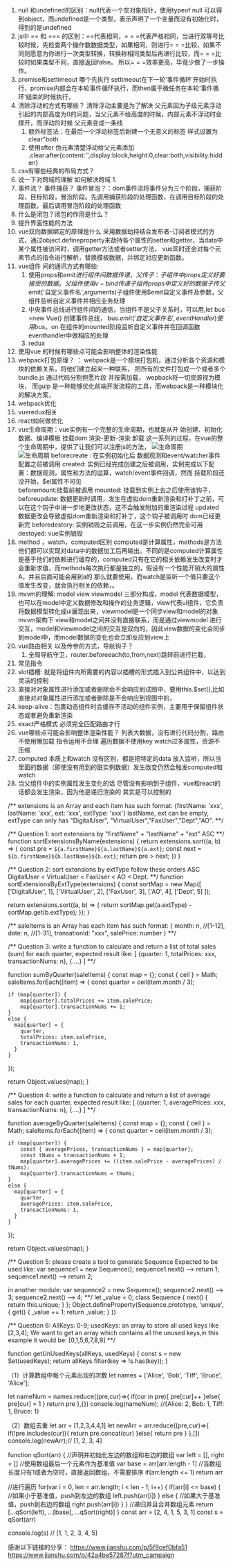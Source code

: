 1. null 和undefined的区别：null代表一个空对象指针，使用typeof null 可以得到object，而undefined是一个类型，表示声明了一个变量而没有初始化时，得到的是undefined
2. js中 == 和 === 的区别：==代表相同，= = =代表严格相同，当进行双等号比较时候，先检查两个操作数数据类型，如果相同，则进行= = =比较，如果不同则愿意为你进行一次类型转换，转换称相同类型后再进行比较，而= = =比较时如果类型不同，直接返回false。 所以= = =效率更高，毕竟少做了一步操作。
3. promise和settimeout 哪个先执行 settimeout在下一轮‘事件循环’开始时执行，promise内部会在本轮事件循环执行，而then属于微任务在本轮‘事件循环’结束的时候执行，
4. 清除浮动的方式有哪些？
  清除浮动主要是为了解决 父元素因为子级元素浮动引起的内部高度为0的问题，当父元素不给高度的时候，内部元素不浮动时会撑开，而浮动的时候 父元素变成一条线
    1. 额外标签法：在最后一个浮动标签后新建一个无意义的标签 样式设置为clear"both
    2. 使用after  伪元素清楚浮动给父元素添加 .clear:after{content:'',display:block,height:0,clear:both,visibility:hidden}
5. css有哪些经典的布局方式？
6. 说一下对跨域的理解 如何解决跨域 1.
7. 事件流？ 事件捕获？ 事件冒泡？：dom事件流将事件分为三个阶段，捕获阶段，目标阶段，冒泡阶段。先调用捕获阶段的处理函数，在调用目标阶段的处理函数，最后调用冒泡阶段的处理函数
8. 什么是闭包？闭包的作用是什么？
9. 提升界面性能的方法
10. vue双向数据绑定的原理是什么
    采用数据劫持结合发布者-订阅者模式的方式，通过object.defineproperty来劫持各个属性的setter和getter，当data中某个属性被访问时，调用getter方法或者setter方法， vue同时还会对每个元素节点的指令进行解析，替换模板数据，并绑定对应更新函数。
11. vue组件 间的通讯方式有哪些:
    1. 使用props和$emit 进行组件间数据传递， 父传子：子组件中props定义好要接受的数据，父组件使用v-bind传递子组件props中定义好的数据
    子传父$emit('自定义事件名',arguments)子组件使用$emit自定义事件及参数，父组件监听自定义事件并相应业务处理
    2. 中央事件总线进行组件间的通信，当组件不是父子关系时，可以用,let bus =new Vue()
     创建事件总线， bus.$emit('自定义事件名',eventHandler)使用bus。$on 在组件的mounted阶段监听自定义事件并在回调函数eventhandler中做相应的处理
    3. redux
12. 使用vue 的时候有哪些点可能会影响整体的渲染性能
13. webpack打包原理？ ： webpack是一个模块打包机，通过分析各个资源和模块的依赖关系，将他们建立起来一种联系， 把所有的文件打包成一个或者多个bundle.js 通过代码分割但愿片段 并按需加载， wepback将一切资源视为模块，
    而gulp 是一种能够优化前端开发流程的工具，而webpack是一种模块化的解决方案，
14. webpack优化
15. vueredux相关
16. react如何做优化
17. vue生命周期：vue实例有一个完整的生命周期，也就是从开        始创建、初始化数据、编译模板 挂载dom 渲染-更新-渲染 卸载 这一系列的过程，在vue的整个生命周期中，提供了让我们可以注册js的方法，
  ![生命周期](../src/imgs/vue生命周期1.png)  
   ![生命周期](../src/imgs/vue生命周期2.png) 
     beforecreate : 在实例初始化后 数据观测和event/watcher事件配置之前被调用
     created: 实例已经完成创建之后被调用，实例完成以下配置：数据观测，属性和方法的运算，watch/event事件回调，然而 挂载阶段还没开始，$el属性不可见   
    beforemount:挂载前被调用
    mounted: 挂载到实例上去之后使用该钩子，
    beforeupdate: 数据更新时调用，发生在虚拟dom重新渲染和打补丁之前，可以在这个钩子中进一步地更改状态，这不会触发附加的重渲染过程
    updated 数据更改会导致虚拟dom重新渲染和打补丁，这个钩子被调用时 dom已经更新完
    beforedestory: 实例销毁之前调用，在这一步实例仍然完全可用
    destoyed: vue实例销毁
18. method ，watch，computed区别
    computed是计算属性，methods是方法 他们都可以实现对data中的数据加工后再输出。不同的是computed计算属性是基于他们的依赖进行缓存的，computed只有在它的相关依赖发生改变时才会重新求值，而methods每次执行都是独立的，假设有一个性能开销大的属性A，并且后面可能会用到a的 那么就要使用。而watch是监听一个值只要这个值发生改变，就会执行相关的依赖，。
19. mvvm的理解:
    model view viewmodel 三部分构成，model 代表数据模型，也可以在model中定义数据修改和操作的业务逻辑，view代表ui组件，它负责将数据模型转化成ui展现出来，viewmodel是一个同步view和model的对象
    mvvm架构下 view和model之间并没有直接联系，而是通过viewmodel 进行交互，model和viewmodel之间的交互是双向的，因此view数据的变化会同步到model中，而model数据的变化也会立即反应到view上
20. vue路由相关 以及传参的方式，导航钩子？
     1. 全局导航守卫，router.beforeeach(to,from,next)跳转前进行拦截，
21. 常见指令
22. slot插槽: 就是将组件内所需要的内容以插槽的形式插入到公共组件中，以达到灵活的控制
23. 直接对对象属性进行添加或者删除会不会响应到试图中，要用this.$set(),比如直接对对象属性进行添加或者删除是不会响应到视图中的， 
24. keep-alive：包裹动态组件时会缓存不活动的组件实例，主要用于保留组件状态或者避免重新渲染
25. exact严格模式 必须完全匹配路由才行
26. vue哪些点可能会影响整体渲染性能？ 列表大数据，没有进行代码分割，路由不使用懒加载 指令运用不合理 遍历数据不使用key watch过多属性，资源不压缩 
27. computed 本质上和watch 没有区别，都是把特定的data 放入监听，所以当里面的数据（即使没有用到的脏实例数据）发生改变仍然会触发computed和watch
28. 当父组件中的实例属性发生变化的话 尽管没有影响到子组件，vue和react的话都会发生渲染，因为他是递归渲染的 其实是可以控制的


/**
  extensions is an Array and each item has such format:
  {firstName: 'xxx', lastName: 'xxx', ext: 'xxx', extType: 'xxx'}
  lastName, ext can be empty, extType can only has "DigitalUser", "VirtualUser","FaxUser","Dept","AO".
**/

/**
  Question 1: sort extensions by "firstName" + "lastName" + "ext" ASC
**/
function sortExtensionsByName(extensions) {
	return  extensions.sort((a, b) => {
     const pre = `${a.firstName}${a.lastName}${a.ext}`;
     const next = `${b.firstName}${b.lastName}${b.ext}`;
     return pre > next;
  })
}


/**
  Question 2: sort extensions by extType follow these orders ASC
  DigitalUser < VirtualUser < FaxUser < AO < Dept.
**/
function sortExtensionsByExtType(extensions) {
  const sortMap = new Map([
    ['DigitalUser', 1],
    ['VirtualUser', 2],
    ['FaxUser', 3],
    ['AO', 4],
    ['Dept', 5]
  ]);

  return extensions.sort((a, b) => {
    return sortMap.get(a.extType) - sortMap.get(b.extType);
  });
}

/**
  saleItems is an Array has each item has such format:
  {
	month: n, //[1-12],
	date: n, //[1-31],
	transationId: "xxx",
	salePrice: number
  }
**/

/**
  Question 3: write a function to calculate and return a list of total sales (sum) for each quarter, expected result like:
  [
  	{quarter: 1, totalPrices: xxx, transactionNums: n},
  	{....}
  ]
**/

function sumByQuarter(saleItems) {
  const map = {};
  const { ceil } = Math;
  saleItems.forEach((item) => {
    const quarter = ceil(item.month / 3);
    
    if (map[quarter]) {
        map[quarter].totalPrices += item.salePrice;
        map[quarter].transactionNums += 1;
    }
    else {
      map[quarter] = {
        quarter,
        totalPrices: item.salePrice,
        transactionNums: 1,
      }
    }
  });

  return Object.values(map);
}

/**
  Question 4: write a function to calculate and return a list of average sales for each quarter, expected result like:
  [
    {quarter: 1, averagePrices: xxx, transactionNums: n},
    {....}
  ]
**/

function averageByQuarter(saleItems) {
  const map = {};
  const { ceil } = Math;
  saleItems.forEach((item) => {
    const quarter = ceil(item.month / 3);
    
    if (map[quarter]) {
        const { averagePrices, transactionNums } = map[quarter];
        const tNums = transactionNums + 1;
        map[quarter].averagePrices += ((item.salePrice - averagePrices) / tNums);
        map[quarter].transactionNums = tNums;
    }
    else {
      map[quarter] = {
        quarter,
        averagePrices: item.salePrice,
        transactionNums: 1,
      }
    }
  });

  return Object.values(map);
}


/**
  Question 5: please create a tool to generate Sequence
  Expected to be used like:
  var sequence1 = new Sequence();
  sequence1.next() --> return 1;
  sequence1.next() --> return 2;
  
  in another module:
  var sequence2 = new Sequence();
  sequence2.next() --> 3;
  sequence2.next() --> 4;
**/
let _value = 0;
class Sequence {
  next() {
    return this.unique;
  }
};
Object.defineProperty(Sequence.prototype, 'unique', {
  get() {
    _value += 1;
    return _value;
  }
})

/**
    Question 6:
    AllKeys: 0-9;
    usedKeys: an array to store all used keys like [2,3,4];
    We want to get an array which contains all the unused keys,in this example it would be: [0,1,5,6,7,8,9]
**/

function getUnUsedKeys(allKeys, usedKeys) {
  const s = new Set(usedKeys);
  return allKeys.filter(key => !s.has(key));
}



（1）计算数组中每个元素出现的次数
let names = ['Alice', 'Bob', 'Tiff', 'Bruce', 'Alice'];

let nameNum = names.reduce((pre,cur)=>{
  if(cur in pre){
    pre[cur]++
  }else{
    pre[cur] = 1 
  }
  return pre
},{})
console.log(nameNum); //{Alice: 2, Bob: 1, Tiff: 1, Bruce: 1}

（2）数组去重
let arr = [1,2,3,4,4,1]
let newArr = arr.reduce((pre,cur)=>{
    if(!pre.includes(cur)){
      return pre.concat(cur)
    }else{
      return pre
    }
},[])
console.log(newArr);// [1, 2, 3, 4]

function qSort(arr) {
  //声明并初始化左边的数组和右边的数组
  var left = [], right = []
  //使用数组最后一个元素作为基准值
  var base = arr[arr.length - 1]
  //当数组长度只有1或者为空时，直接返回数组，不需要排序
  if(arr.length <= 1) return arr
  
  //进行遍历
  for(var i = 0, len = arr.length; i < len - 1; i++) {
    if(arr[i] <= base) {
    //如果小于基准值，push到左边的数组
      left.push(arr[i])
    } else {
    //如果大于基准值，push到右边的数组
      right.push(arr[i])
    }
  }
  //递归并且合并数组元素
  return [...qSort(left), ...[base], ...qSort(right)]
}
const arr = [2, 4, 1, 5, 3, 1]
const s = qSort(arr)

console.log(s) // [1, 1, 2, 3, 4, 5]


感谢以下链接的分享：
https://www.jianshu.com/p/5f9cef0bfa51
https://www.jianshu.com/p/42a4be57287f?utm_campaign
